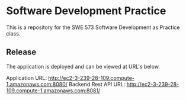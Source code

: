 # Software Development Practice
This is a repository for the SWE 573 Software Development as Practice class.

## Release
The application is deployed and can be viewed at URL's below.

Application URL: http://ec2-3-239-28-109.compute-1.amazonaws.com:8080/ 
Backend Rest API URL: http://ec2-3-239-28-109.compute-1.amazonaws.com:8081/ 
